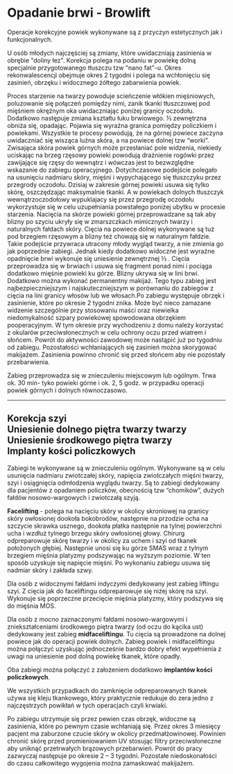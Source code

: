 # Opadanie brwi - Browlift

Operacje korekcyjne powiek wykonywane są z przyczyn estetycznych jak i funkcjonalnych.

U osób młodych najczęściej są zmiany, które uwidaczniają zasinienia w obrębie "doliny łez". Korekcja polega na podaniu w powiekę dolną specjalnie przygotowanego tłuszczu tzw "nano fat"-u. Okres rekonwalescencji obejmuje okres 2 tygodni i polega na wchłonięciu się zasinień, obrzęku i widocznego żółtego zabarwienia powiek.

Proces starzenie na twarzy powoduje scieńczenie włókien mięśniowych, poluzowanie się połączeń pomiędzy nimi, zanik tkanki tłuszczowej pod mięśniem okrężnym oka uwidaczniając poniżej granicy oczodołu. Dodatkowo następuje zmiana kształtu łuku brwiowego. ⅓ zewnętrzna obniża się, opadając. Pojawia się wyraźna granica pomiędzy policzkiem i powiekami. Wszystkie te procesy powodują, że na górnej powiece zaczyna uwidaczniać się wisząca luźna skóra, a na powiece dolnej tzw “worki”. Zwisająca skóra powiek górnych może przesłaniać pole widzenia, niekiedy uciskając na brzeg rzęsowy powieki powodują drażnienie rogówki przez zawijające się rzęsy do wewnątrz i wówczas jest to bezwzględne wskazanie do zabiegu operacyjnego. Dotychczasowe podejście polegało na usunięciu nadmiaru skóry, mięśni i wypychającego się tłuszczyku przez przegrody oczodołu. Dzisiaj w zakresie górnej powieki usuwa się tylko skórę, oszczędzając maksymalnie tkanki. A w powiekach dolnych tłuszczyk wewnątrzoczodołowy wypuklajacy się przez przegrodę oczodołu wykorzystuje się w celu uzupełniania powstałego poniżej ubytku w procesie starzenia. Nacięcia na skórze powieki górnej przeprowadzane są tak aby blizny po szyciu ukryły się w zmarszczkach mimicznych twarzy i naturalnych fałdach skóry. Cięcia na powiece dolnej wykonywane są tuż pod brzegiem rzęsowym a blizny też chowają się w naturalnym fałdzie. Takie podejście przywraca utracony młody wygląd twarzy, a nie zmienia go jak poprzednie zabiegi. Jednak kiedy dodatkowo widoczne jest wyraźne opadnięcie brwi wykonuje się uniesienie zewnętrznej ⅓ . Cięcia przeprowadza się w brwiach i usuwa się fragment ponad nimi i pociąga dodatkowo mięśnie powieki ku górze. Blizny ukrywa się w lini brwi. Dodatkowo można wykonać permanentny makijaż. Tego typu zabieg jest najbezpieczniejszym i najskuteczniejszym w porównaniu do zabiegów z cięcia na lini granicy włosów lub we włosach.Po zabiegu występuje obrzęk i zasinienie, które po okresie 2 tygodni znika. Może być nieco zamazane widzenie szczególnie przy stosowaniu maści oraz niewielka niedomykalność szpary powiekowej spowodowana obrzękiem pooperacyjnym. W tym okresie przy wychodzeniu z domu należy korzystać z okularów przeciwsłonecznych w celu ochrony oczu przed wiatrem i słońcem. Powrót do aktywności zawodowej może nastąpić już po tygodniu od zabiegu. Pozostałości wchłaniających się zasinień można skorygować makijażem. Zasinienia powinno chronić się przed słońcem aby nie pozostały przebarwienia.

Zabieg przeprowadza się w znieczuleniu miejscowym lub ogólnym. Trwa ok. 30 min- tyko powieki górne i ok. 2, 5 godz. w przypadku operacji powiek górnych i dolnych równoczasowo.

<hr>

<h2>Korekcja szyi<br>
Uniesienie dolnego piętra twarzy twarzy<br>
Uniesienie środkowego piętra twarzy<br>
Implanty kości policzkowych
</h2>

Zabiegi te wykonywane są w znieczuleniu ogólnym. Wykonywane są w celu usunięcia nadmiaru zwiotczałej skóry, napięcia zwiotczałych mięśni twarzy, szyi i osiągnięcia odmłodzenia wyglądu twarzy. Są to zabiegi dedykowany dla pacjentów z opadaniem policzków, obecnością tzw “chomików”, dużych fałdów nosowo-wargowych i zwiotczałą szyją.

**Facelifting** - polega na nacięciu skóry w okolicy skroniowej na granicy skóry owłosionej dookoła bokobrodów, następnie na przodzie ocha na szczycie skrawka usznego, dookoła płatka następnie na tylnej powierzchni ucha i wzdłuż tylnego brzegu skóry owłosionej głowy. Chirurg odpreparowuje skórę twarzy i w okolicy za uchem i szyi od tkanek położonych głębiej. Następnie unosi się ku górze SMAS wraz z tylnym brzegiem mięśnia platyzmy podszywając na wyższym poziomie. W ten sposób uzyskuje się napięcie mięśni. Po wykonaniu zabiegu usuwa się nadmiar skóry i zakłada szwy.

Dla osób z widocznymi fałdami indyczymi dedykowany jest zabieg liftingu szyi. Z cięcia jak do faceliftingu odpreparowuje się niżej skórę na szyi. Wykonuje się poprzeczne przecięcie mięśnia platyzmy, który podszywa się do mięśnia MOS.

Dla osób z mocno zaznaczonymi fałdami nosowo-wargowymi i zniekształceniami środkowego piętra twarzy (od oczu do kącika ust) dedykowany jest zabieg **midfaceliftingu**. Tu cięcia są prowadzone na dolnej powiece jak do operacji powiek dolnych. Zabieg powiek i midfaceliftingu można połączyć uzyskując jednocześnie bardzo dobry efekt wypełnienia z uwagi na uniesienie pod dolną powiekę tkanek, które opadły.

Oba zabiegi można połączyć z założeniem dodatkowo **implantów kości policzkowych**.

We wszystkich przypadkach do zamknięcie odpreparowanych tkanek używa się kleju tkankowego, który praktycznie redukuje do zera jedno z najczęstrzych powikłań w tych operacjach czyli krwiaki.

Po zabiegu utrzymuje się przez pewien czas obrzęk, widoczne są zasinienia, które po pewnym czasie wchłaniają się. Przez okres 3 miesięcy pacjent ma zaburzone czucie skóry w okolicy przedmałżowinowej. Powinien chronić skórę przed promieniowaniem UV stosując filtry przeciwsłoneczne aby uniknąć przetrwałych brązowych przebarwień. Powrót do pracy zazwyczaj następuje po okresie 2 – 3 tygodni. Pozostałe niedoskonałości do czasu całkowitego wygojenia można zamaskować makijażem.
